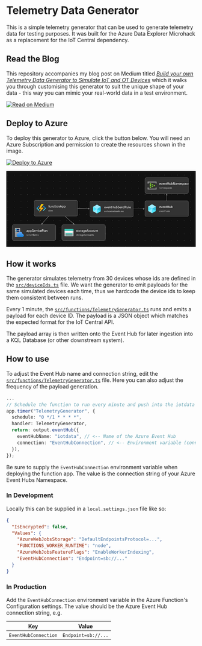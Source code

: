 # Telemetry Data Generator

This is a simple telemetry generator that can be used to generate telemetry data for testing purposes. It was built for the Azure Data Explorer Microhack as a replacement for the IoT Central dependency.

## Read the Blog

This repository accompanies my blog post on Medium titled _[Build your own Telemetry Data Generator to Simulate IoT and OT Devices](https://medium.com/@olafwrieden/build-your-own-telemetry-data-generator-to-simulate-iot-and-ot-devices-43eaa954f1f8)_ which it walks you through customising this generator to suit the unique shape of your data - this way you can mimic your real-world data in a test environment.

[![Read on Medium](https://img.shields.io/badge/Medium-12100E?style=for-the-badge&logo=medium&logoColor=white)](https://medium.com/@olafwrieden/build-your-own-telemetry-data-generator-to-simulate-iot-and-ot-devices-43eaa954f1f8)

## Deploy to Azure

To deploy this generator to Azure, click the button below. You will need an Azure Subscription and permission to create the resources shown in the image.

[![Deploy to Azure](https://aka.ms/deploytoazurebutton)](https://portal.azure.com/#create/Microsoft.Template/uri/https%3A%2F%2Fraw.githubusercontent.com%2Folafwrieden%2Ftelemetry-data-generator%2Fmain%2Finfra%2Fmain.json)

![Resources](./infra/resources.png)

## How it works

The generator simulates telemetry from 30 devices whose ids are defined in the [`src/deviceIds.ts`](/src/deviceIds.ts) file. We want the generator to emit payloads for the same simulated devices each time, thus we hardcode the device ids to keep them consistent between runs.

Every 1 minute, the [`src/functions/TelemetryGenerator.ts`](src/functions/TelemetryGenerator.ts) runs and emits a payload for each device ID. The payload is a JSON object which matches the expected format for the IoT Central API.

The payload array is then written onto the Event Hub for later ingestion into a KQL Database (or other downstream system).

## How to use

To adjust the Event Hub name and connection string, edit the [`src/functions/TelemetryGenerator.ts`](src/functions/TelemetryGenerator.ts) file. Here you can also adjust the frequency of the payload generation.

```typescript
...
// Schedule the function to run every minute and push into the iotdata Event Hub.
app.timer("TelemetryGenerator", {
  schedule: "0 */1 * * * *",
  handler: TelemetryGenerator,
  return: output.eventHub({
    eventHubName: "iotdata", // <-- Name of the Azure Event Hub
    connection: "EventHubConnection", // <-- Environment variable (connection string)
  }),
});
```

Be sure to supply the `EventHubConnection` environment variable when deploying the function app. The value is the connection string of your Azure Event Hubs Namespace.

### In Development

Locally this can be supplied in a `local.settings.json` file like so:

```json
{
  "IsEncrypted": false,
  "Values": {
    "AzureWebJobsStorage": "DefaultEndpointsProtocol=...",
    "FUNCTIONS_WORKER_RUNTIME": "node",
    "AzureWebJobsFeatureFlags": "EnableWorkerIndexing",
    "EventHubConnection": "Endpoint=sb://..."
  }
}
```

### In Production

Add the `EventHubConnection` environment variable in the Azure Function's Configuration settings. The value should be the Azure Event Hub connection string, e.g.

| Key                  | Value               |
| -------------------- | ------------------- |
| `EventHubConnection` | `Endpoint=sb://...` |

